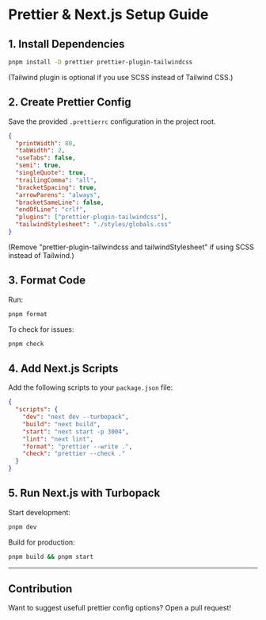 # Prettier & Next.js Setup Guide

## 1. Install Dependencies
```bash
pnpm install -D prettier prettier-plugin-tailwindcss
```
(Tailwind plugin is optional if you use SCSS instead of Tailwind CSS.)

## 2. Create Prettier Config
Save the provided `.prettierrc` configuration in the project root.
```json
{
  "printWidth": 80,
  "tabWidth": 2,
  "useTabs": false,
  "semi": true,
  "singleQuote": true,
  "trailingComma": "all",
  "bracketSpacing": true,
  "arrowParens": "always",
  "bracketSameLine": false,
  "endOfLine": "crlf",
  "plugins": ["prettier-plugin-tailwindcss"],
  "tailwindStylesheet": "./styles/globals.css"
}
```
(Remove "prettier-plugin-tailwindcss and tailwindStylesheet" if using SCSS instead of Tailwind.)

## 3. Format Code
Run:
```bash
pnpm format
```
To check for issues:
```bash
pnpm check
```

## 4. Add Next.js Scripts
Add the following scripts to your `package.json` file:
```json
{
  "scripts": {
    "dev": "next dev --turbopack",
    "build": "next build",
    "start": "next start -p 3004",
    "lint": "next lint",
    "format": "prettier --write .",
    "check": "prettier --check ."
  }
}
```

## 5. Run Next.js with Turbopack
Start development:
```bash
pnpm dev
```
Build for production:
```bash
pnpm build && pnpm start
```

---

## Contribution
Want to suggest usefull prettier config options? Open a pull request!

